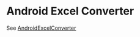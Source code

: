 # Android Excel Converter

See [AndroidExcelConverter](https://github.com/PhilKes/AndroidExcelConverter)